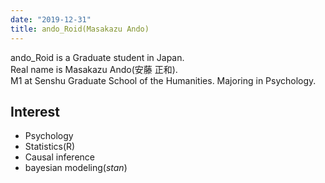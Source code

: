 ```yaml
---
date: "2019-12-31"
title: ando_Roid(Masakazu Ando)
---
```


ando_Roid is a Graduate student in Japan.  
Real name is Masakazu Ando(安藤 正和).  
M1 at Senshu Graduate School of the Humanities.
Majoring in Psychology.

## Interest

- Psychology
- Statistics(R)
- Causal inference
- bayesian modeling(*stan*)
